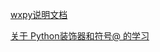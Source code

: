 [wxpy说明文档](https://wxpy.readthedocs.io/zh/latest/)

[关于 Python装饰器和符号@ 的学习](https://gohom.win/2015/10/25/pyDecorator/)

